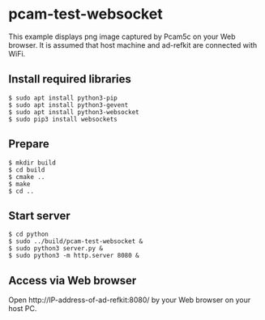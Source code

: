 # pcam-test-websocket

This example displays png image captured by Pcam5c on your Web browser.
It is assumed that host machine and ad-refkit are connected with WiFi.

## Install required libraries

```
$ sudo apt install python3-pip
$ sudo apt install python3-gevent
$ sudo apt install python3-websocket
$ sudo pip3 install websockets
```

## Prepare

```
$ mkdir build
$ cd build
$ cmake ..
$ make
$ cd ..
```

## Start server

```
$ cd python
$ sudo ../build/pcam-test-websocket &
$ sudo python3 server.py &
$ sudo python3 -m http.server 8080 &
```

## Access via Web browser

Open http://IP-address-of-ad-refkit:8080/ by your Web browser on your host PC.

